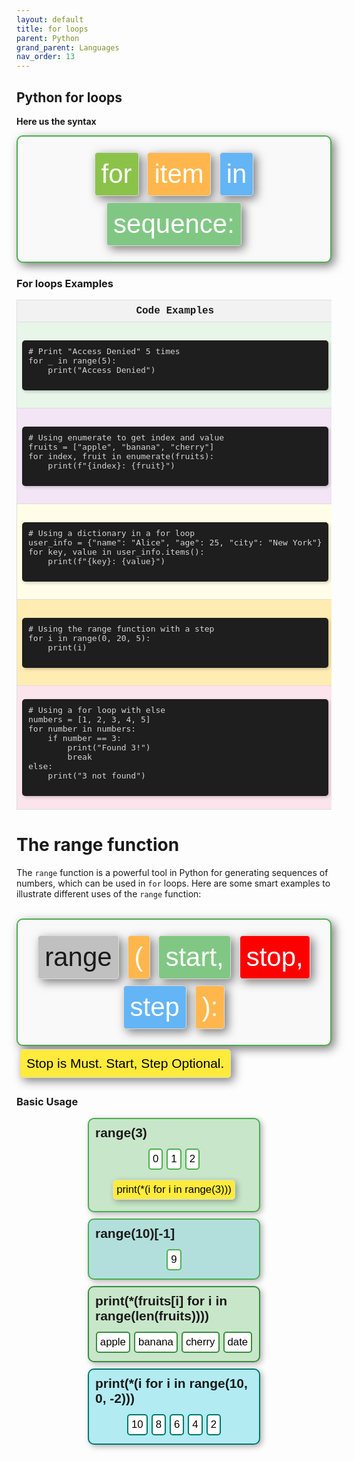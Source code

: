 ```yaml
---
layout: default
title: for loops
parent: Python
grand_parent: Languages
nav_order: 13
---
```


## Python for loops

**Here us the syntax**

<div style="padding: 20px; border: 2px solid #4CAF50; box-shadow: 5px 5px 15px rgba(0, 0, 0, 0.5); border-radius: 10px; background-color: #f9f9f9; font-family: 'Comic Sans MS', sans-serif; text-align: center;">
    <div style="display: inline-block; padding: 10px; border: 1px solid #ddd; box-shadow: 5px 5px 15px rgba(0, 0, 0, 0.5); border-radius: 5px; background-color: #8BC34A; margin: 5px;">
        <span style="font-size: 3em; color: #ffffff;">for</span>
    </div>
    <div style="display: inline-block; padding: 10px; border: 1px solid #ddd; box-shadow: 5px 5px 15px rgba(0, 0, 0, 0.5); border-radius: 5px; background-color: #FFB74D; margin: 5px;">
        <span style="font-size: 3em; color: #ffffff;">item</span>
    </div>
    <div style="display: inline-block; padding: 10px; border: 1px solid #ddd; box-shadow: 5px 5px 15px rgba(0, 0, 0, 0.5); border-radius: 5px; background-color: #64B5F6; margin: 5px;">
        <span style="font-size: 3em; color: #ffffff;">in</span>
    </div>
    <div style="display: inline-block; padding: 10px; border: 1px solid #ddd; box-shadow: 5px 5px 15px rgba(0, 0, 0, 0.5); border-radius: 5px; background-color: #81C784; margin: 5px;">
        <span style="font-size: 3em; color: #ffffff;">sequence:</span>
    </div>
</div>


### For loops Examples

<table style="width: 100%; border-collapse: collapse; font-family: Consolas, 'Courier New', monospace;">
    <thead>
        <tr>
            <th style="border: 1px solid #ddd; padding: 8px; background-color: #f2f2f2;">Code Examples</th>
            <th style="border: 1px solid #ddd; padding: 8px; background-color: #f2f2f2;">Code Examples</th>
        </tr>
    </thead>
    <tbody>
        <tr>
            <td style="border: 1px solid #ddd; padding: 8px; background-color: #e8f5e9;">
                <pre style="box-shadow: 2px 2px 5px rgba(0,0,0,0.2); padding: 10px; background-color: #1e1e1e; color: #d4d4d4; border-radius: 5px;">
# Print "Access Denied" 5 times
for _ in range(5):
    print("Access Denied")
                </pre>
            </td>
            <td style="border: 1px solid #ddd; padding: 8px; background-color: #e3f2fd;">
                <pre style="box-shadow: 2px 2px 5px rgba(0,0,0,0.2); padding: 10px; background-color: #1e1e1e; color: #d4d4d4; border-radius: 5px;">
# Using list comprehension for conditional operations
numbers = [1, 2, 3, 4, 5, 6]
even_numbers = [num for num in numbers if num % 2 == 0]
print(even_numbers)  # Output: [2, 4, 6]
                </pre>
            </td>
        </tr>
        <tr>
            <td style="border: 1px solid #ddd; padding: 8px; background-color: #f3e5f5;">
                <pre style="box-shadow: 2px 2px 5px rgba(0,0,0,0.2); padding: 10px; background-color: #1e1e1e; color: #d4d4d4; border-radius: 5px;">
# Using enumerate to get index and value
fruits = ["apple", "banana", "cherry"]
for index, fruit in enumerate(fruits):
    print(f"{index}: {fruit}")
                </pre>
            </td>
            <td style="border: 1px solid #ddd; padding: 8px; background-color: #ffebee;">
                <pre style="box-shadow: 2px 2px 5px rgba(0,0,0,0.2); padding: 10px; background-color: #1e1e1e; color: #d4d4d4; border-radius: 5px;">
# Using zip to iterate over two lists
names = ["Alice", "Bob", "Charlie"]
scores = [85, 90, 95]
for name, score in zip(names, scores):
    print(f"{name} scored {score}")
                </pre>
            </td>
        </tr>
        <tr>
            <td style="border: 1px solid #ddd; padding: 8px; background-color: #fffde7;">
                <pre style="box-shadow: 2px 2px 5px rgba(0,0,0,0.2); padding: 10px; background-color: #1e1e1e; color: #d4d4d4; border-radius: 5px;">
# Using a dictionary in a for loop
user_info = {"name": "Alice", "age": 25, "city": "New York"}
for key, value in user_info.items():
    print(f"{key}: {value}")
                </pre>
            </td>
            <td style="border: 1px solid #ddd; padding: 8px; background-color: #e0f7fa;">
                <pre style="box-shadow: 2px 2px 5px rgba(0,0,0,0.2); padding: 10px; background-color: #1e1e1e; color: #d4d4d4; border-radius: 5px;">
# Nested loops to print a multiplication table
for i in range(1, 6):
    for j in range(1, 6):
        print(f"{i} x {j} = {i * j}")
    print()
                </pre>
            </td>
        </tr>
        <tr>
            <td style="border: 1px solid #ddd; padding: 8px; background-color: #ffecb3;">
                <pre style="box-shadow: 2px 2px 5px rgba(0,0,0,0.2); padding: 10px; background-color: #1e1e1e; color: #d4d4d4; border-radius: 5px;">
# Using the range function with a step
for i in range(0, 20, 5):
    print(i)
                </pre>
            </td>
            <td style="border: 1px solid #ddd; padding: 8px; background-color: #f1f8e9;">
                <pre style="box-shadow: 2px 2px 5px rgba(0,0,0,0.2); padding: 10px; background-color: #1e1e1e; color: #d4d4d4; border-radius: 5px;">
# Using a set in a for loop
unique_numbers = {1, 2, 3, 4, 5}
for num in unique_numbers:
    print(num)
                </pre>
            </td>
        </tr>
        <tr>
            <td style="border: 1px solid #ddd; padding: 8px; background-color: #fce4ec;">
                <pre style="box-shadow: 2px 2px 5px rgba(0,0,0,0.2); padding: 10px; background-color: #1e1e1e; color: #d4d4d4; border-radius: 5px;">
# Using a for loop with else
numbers = [1, 2, 3, 4, 5]
for number in numbers:
    if number == 3:
        print("Found 3!")
        break
else:
    print("3 not found")
                </pre>
            </td>
            <td style="border: 1px solid #ddd; padding: 8px; background-color: #ffe0b2;">
                <pre style="box-shadow: 2px 2px 5px rgba(0,0,0,0.2); padding: 10px; background-color: #1e1e1e; color: #d4d4d4; border-radius: 5px;">
# Using a generator expression in a for loop
squares = (x * x for x in range(10))
for square in squares:
    print(square)
                </pre>
            </td>
        </tr>
    </tbody>
</table>



# The range function
The `range` function is a powerful tool in Python for generating sequences of numbers, which can be used in `for` loops. Here are some smart examples to illustrate different uses of the `range` function:

<br>


<div style="padding: 20px; border: 2px solid #4CAF50; box-shadow: 5px 5px 15px rgba(0, 0, 0, 0.5); border-radius: 10px; background-color: #f9f9f9; font-family: 'Comic Sans MS', sans-serif; text-align: center;">
    <div style="display: inline-block; padding: 10px; border: 1px solid #ddd; box-shadow: 5px 5px 15px rgba(0, 0, 0, 0.5); border-radius: 5px; background-color: #c0c0c0; margin: 5px;">
        <span style="font-size: 3em; color: #00000;">range</span>
    </div>
    <div style="display: inline-block; padding: 10px; border: 1px solid #ddd; box-shadow: 5px 5px 15px rgba(0, 0, 0, 0.5); border-radius: 5px; background-color: #FFB74D; margin: 5px;">
        <span style="font-size: 3em; color: #ffffff;">(</span>
    </div>
    <div style="display: inline-block; padding: 10px; border: 1px solid #ddd; box-shadow: 5px 5px 15px rgba(0, 0, 0, 0.5); border-radius: 5px; background-color: #81C784; margin: 5px;">
        <span style="font-size: 3em; color: #ffffff;">start,</span>
    </div>
    <div style="display: inline-block; padding: 10px; border: 1px solid #ddd; box-shadow: 5px 5px 15px rgba(0, 0, 0, 0.5); border-radius: 5px; background-color: #FF0000 ; margin: 5px;">
        <span style="font-size: 3em; color: #ffffff;">stop,</span>
    </div>
    <div style="display: inline-block; padding: 10px; border: 1px solid #ddd; box-shadow: 5px 5px 15px rgba(0, 0, 0, 0.5); border-radius: 5px; background-color: #64B5F6; margin: 5px;">
        <span style="font-size: 3em; color: #ffffff;">step</span>
    </div>
    <div style="display: inline-block; padding: 10px; border: 1px solid #ddd; box-shadow: 5px 5px 15px rgba(0, 0, 0, 0.5); border-radius: 5px; background-color: #FFB74D; margin: 5px;">
        <span style="font-size: 3em; color: #ffffff;">):</span>
    </div>
</div>

<div style="display: inline-block; margin: 5px;">
    <div style="padding: 10px; border: 1px solid #ddd; box-shadow: 5px 5px 15px rgba(0, 0, 0, 0.5); border-radius: 5px; background-color: #ffeb3b;font-family: 'Comic Sans MS', sans-serif;">
        <span style="font-size: 1.5em; color: #000;">Stop is Must. Start, Step Optional.</span>
    </div>
</div>

### Basic Usage

<div style="padding: 10px; border: 2px solid #4CAF50; box-shadow: 3px 3px 10px rgba(0, 0, 0, 0.3); border-radius: 10px; background-color: #c8e6c9; width: 50%; margin: 0 auto;font-family: 'Comic Sans MS', sans-serif;">
    <div style="margin-bottom: 10px;">
        <span style="font-size: 1.5em; font-weight: bold;">range(3)</span>
    </div>
    <div style="display: flex; justify-content: center; align-items: center; margin-bottom: 10px;">
        <div style="padding: 5px; border: 2px solid #4CAF50; border-radius: 5px; background-color: #ffffff; margin: 3px;">
            <span style="font-size: 1.2em; color: #000;">0</span>
        </div>
        <div style="padding: 5px; border: 2px solid #4CAF50; border-radius: 5px; background-color: #ffffff; margin: 3px;">
            <span style="font-size: 1.2em; color: #000;">1</span>
        </div>
        <div style="padding: 5px; border: 2px solid #4CAF50; border-radius: 5px; background-color: #ffffff; margin: 3px;">
            <span style="font-size: 1.2em; color: #000;">2</span>
        </div>
    </div>
    <div style="display: flex; justify-content: center; align-items: center; margin: 5px;">
        <div style="padding: 5px; border: 1px solid #ddd; box-shadow: 3px 3px 10px rgba(0, 0, 0, 0.3); border-radius: 5px; background-color: #ffeb3b; margin: 3px;">
            <span style="font-size: 1.2em; color: #000;">print(*(i for i in range(3)))</span>
        </div>
    </div>
</div>

<div style="padding: 10px; border: 2px solid #4CAF50; box-shadow: 3px 3px 10px rgba(0, 0, 0, 0.3); border-radius: 10px; background-color: #b2dfdb; width: 50%; margin: 10px auto; font-family: 'Comic Sans MS', sans-serif;">
    <div style="margin-bottom: 10px;">
        <span style="font-size: 1.5em; font-weight: bold;">range(10)[-1]</span>
    </div>
    <div style="display: flex; justify-content: center; align-items: center;">
        <div style="padding: 5px; border: 2px solid #4CAF50; border-radius: 5px; background-color: #ffffff; margin: 3px;">
            <span style="font-size: 1.2em; color: #000;">9</span>
        </div>
    </div>
</div>

<div style="padding: 10px; border: 2px solid #388e3c; box-shadow: 3px 3px 10px rgba(0, 0, 0, 0.3); border-radius: 10px; background-color: #c8e6c9; width: 50%; margin: 10px auto; font-family: 'Comic Sans MS', sans-serif;">
    <div style="margin-bottom: 10px;">
        <span style="font-size: 1.5em; font-weight: bold;">print(*(fruits[i] for i in range(len(fruits))))</span>
    </div>
    <div style="display: flex; justify-content: center; align-items: center;">
        <div style="padding: 5px; border: 2px solid #388e3c; border-radius: 5px; background-color: #ffffff; margin: 3px;">
            <span style="font-size: 1.2em; color: #000;">apple</span>
        </div>
        <div style="padding: 5px; border: 2px solid #388e3c; border-radius: 5px; background-color: #ffffff; margin: 3px;">
            <span style="font-size: 1.2em; color: #000;">banana</span>
        </div>
        <div style="padding: 5px; border: 2px solid #388e3c; border-radius: 5px; background-color: #ffffff; margin: 3px;">
            <span style="font-size: 1.2em; color: #000;">cherry</span>
        </div>
        <div style="padding: 5px; border: 2px solid #388e3c; border-radius: 5px; background-color: #ffffff; margin: 3px;">
            <span style="font-size: 1.2em; color: #000;">date</span>
        </div>
    </div>
</div>

<div style="padding: 10px; border: 2px solid #00796b; box-shadow: 3px 3px 10px rgba(0, 0, 0, 0.3); border-radius: 10px; background-color: #b2ebf2; width: 50%; margin: 10px auto; font-family: 'Comic Sans MS', sans-serif;">
    <div style="margin-bottom: 10px;">
        <span style="font-size: 1.5em; font-weight: bold;">print(*(i for i in range(10, 0, -2)))</span>
    </div>
    <div style="display: flex; justify-content: center; align-items: center;">
        <div style="padding: 5px; border: 2px solid #00796b; border-radius: 5px; background-color: #ffffff; margin: 3px;">
            <span style="font-size: 1.2em; color: #000;">10</span>
        </div>
        <div style="padding: 5px; border: 2px solid #00796b; border-radius: 5px; background-color: #ffffff; margin: 3px;">
            <span style="font-size: 1.2em; color: #000;">8</span>
        </div>
        <div style="padding: 5px; border: 2px solid #00796b; border-radius: 5px; background-color: #ffffff; margin: 3px;">
            <span style="font-size: 1.2em; color: #000;">6</span>
        </div>
        <div style="padding: 5px; border: 2px solid #00796b; border-radius: 5px; background-color: #ffffff; margin: 3px;">
            <span style="font-size: 1.2em; color: #000;">4</span>
        </div>
        <div style="padding: 5px; border: 2px solid #00796b; border-radius: 5px; background-color: #ffffff; margin: 3px;">
            <span style="font-size: 1.2em; color: #000;">2</span>
        </div>
    </div>
</div>
